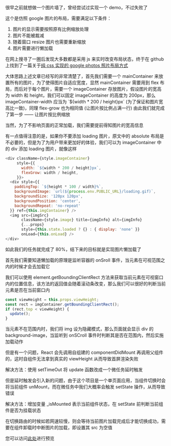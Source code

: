 很早之前就想做一个图片墙了，曾经尝试过实现一个 demo，不过失败了

这个是仿照 google 图片的布局，需要满足以下条件：

1. 图片的显示需要按照原有比例缩放处理
2. 图片不能被裁减
3. 随着窗口 resize 图片也需要重新缩放
4. 图片需要进行懒加载

在网上搜寻了一圈后发现大多数都是采用 js 来实时改变布局状态，终于在 github 上找到了一篇关于[纯 css 实现的 google photos 照片布局方式](https://github.com/xieranmaya/blog/issues/4)

大体思路上述文章已经写的非常清楚了，首先我们需要一个 mainContainer 来放置所有的图片，为了使得图片自适应宽度，显然 mainContainer 需要用到 flex 布局，而后对于每个图片，需要一个 imageContainer 存放图片，假设图片的宽高为 width 和 height，我们可以固定 imageContainer 的高度为 200px，那么 imageContainer-width 应当为 \`${width * 200 / height}px\` (为了保证和图片宽高比一致)，同理 flex-grow 也为相同值 (让图片按比例占满一行) 由此我们就完成了第一步 —— 让图片按比例缩放

当然，为了不影响页面的正常加载，我们需要提前得知图片的宽高信息

有一点值得注意的是，如果你不要添加 loading 图片，原文中的 absolute 布局是不必要的，但是为了为用户带来更加好的体验，我们可以为 imageContainer 中的 div 添加 loading 图片，就像这样

```js
<div className={style.imageContainer}
     style={{
       width: `${width * 200 / height}px`,
       flexGrow: width / height,
     }}>
  <div style={{
    paddingTop: `${height * 100 / width}%`,
    backgroundImage: `url(${process.env.PUBLIC_URL}/loading.gif)`,
    backgroundSize: '120px 120px',
    backgroundPosition: 'center',
    backgroundRepeat: 'no-repeat'
  }} ref={this.imgContainer} />
  <img src={imgSrc}
       className={style.image} title={imgInfo} alt={imgInfo}
       {...props}
       style={this.state.loaded ? {} : { display: 'none' }}
       onLoad={this.onLoad} />
</div>
```

如此我们的任务就完成了 80%，结下来的目标就是实现图片懒加载了

首先我们需要知道懒加载的原理是监听容器的 onSroll 事件，当元素在可视范围之内的时候才会去加载它

我们可以使用 element.getBoundingClientRect 方法来获取当前元素在可视窗口内的位置信息，该方法的返回值会随着滚动条改变，那么我们可以很好的判断当前元素是否在当前窗口内

```javascript
const viewHeight = this.props.viewHeight;
const rect = imgContainer.getBoundingClientRect();
if (rect.top < viewHeight) {
  update();
}
```

当元素不在范围内时，我们将 img 设为隐藏模式，那么页面就会显示 div 的 background-image，当监听到 onSCroll 事件时判断其是否在范围内，然后实施加载动作

但是有一个问题，React 会先调用自组建的 componentDidMount 再调用父组件的，这时自组件无法拿到真实的 viewHeight 从而导致首屏渲染失败

解决方法：使用 setTimeOut 将 update 函数改成一个微任务延时触发

但是延时触发会引入新的问题，由于这个项目是一个单页面应用，当组件切换时会将当前组件 unMount，而在微任务中我们大概率会触发 setState 操作，从而导致错误

解决方法：增加变量 _isMounted 表示当前组件状态，在 setState 前判断当前组件是否为挂载状态

在切换路由的时候如若网速较慢，则会等待当前图片加载完成后才能切换成功，需要在组件卸载时中断图片的加载，即设置其 src 为空值

您可以访问[此处](https://zly201.github.io/canvas/#/images)进行预览